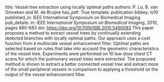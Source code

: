 title: Vessel tree extraction using locally optimal paths
authors: P. Lo, B. van Ginneken and M. de Bruijne
has_pdf: True
template: publication
bibkey: lo10
published_in: IEEE International Symposium on Biomedical Imaging
pub_details: in: <i>IEEE International Symposium on Biomedical Imaging</i>, 2010, pages 680-683
doi: https://doi.org/10.1109/ISBI.2010.5490083
This paper proposes a method to extract vessel trees by continually extending detected branches with locally optimal paths. Our approach uses a cost function from a multiscale vessel enhancement filter. Optimal paths are selected based on rules that take into account the geometric characteristics of the vessel tree. Experiments were performed on 10 low dose chest CT scans for which the pulmonary vessel trees were extracted. The proposed method is shown to extract a better connected vessel tree and extract more of the small peripheral vessels in comparison to applying a threshold on the output of the vessel enhancement filter.


